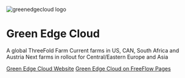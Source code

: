 ![greenedgecloud logo](/ecosystem/img/greenedgecloud-logo.jpg)

# Green Edge Cloud

A global ThreeFold Farm
Current farms in US, CAN, South Africa and Austria
Next farms in rollout for Central/Eastern Europe and Asia

[Green Edge Cloud Website](https://greenedgecloud.com)
[Green Edge Cloud on FreeFlow Pages](https://freeflowpages.com/s/green-edge-cloud/)